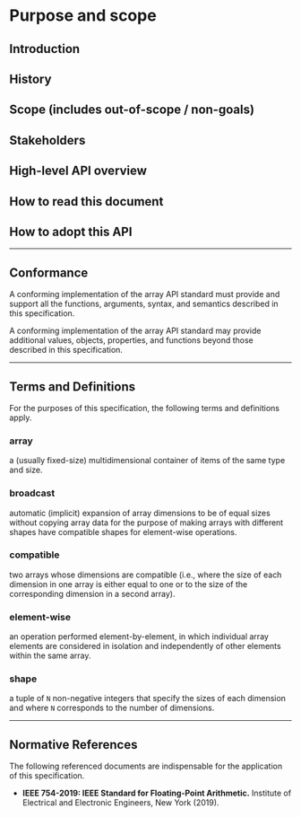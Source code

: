 # Purpose and scope

## Introduction



## History



## Scope (includes out-of-scope / non-goals)



## Stakeholders




## High-level API overview




## How to read this document




## How to adopt this API


* * *

## Conformance

A conforming implementation of the array API standard must provide and support all the functions, arguments, syntax, and semantics described in this specification.

A conforming implementation of the array API standard may provide additional values, objects, properties, and functions beyond those described in this specification.

* * *

## Terms and Definitions

For the purposes of this specification, the following terms and definitions apply.

<!-- NOTE: please keep the terms in alphabetical order -->

### array

a (usually fixed-size) multidimensional container of items of the same type and size.

### broadcast

automatic (implicit) expansion of array dimensions to be of equal sizes without copying array data for the purpose of making arrays with different shapes have compatible shapes for element-wise operations.

### compatible

two arrays whose dimensions are compatible (i.e., where the size of each dimension in one array is either equal to one or to the size of the corresponding dimension in a second array).

### element-wise

an operation performed element-by-element, in which individual array elements are considered in isolation and independently of other elements within the same array.

### shape

a tuple of `N` non-negative integers that specify the sizes of each dimension and where `N` corresponds to the number of dimensions.

* * *

## Normative References

The following referenced documents are indispensable for the application of this specification.

-   __IEEE 754-2019: IEEE Standard for Floating-Point Arithmetic.__ Institute of Electrical and Electronic Engineers, New York (2019).